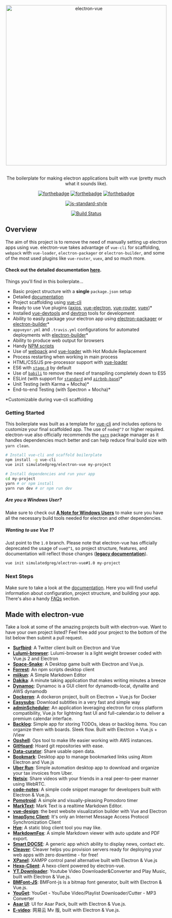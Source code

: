 <div align="center">
<br>
<img width="500" src="/docs/images/logo.png" alt="electron-vue">
<br>
<br>
</div>

<p align="center" color="#6a737d">
The boilerplate for making electron applications built with vue (pretty much what it sounds like).
</p>

<div align="center">

[![forthebadge](http://forthebadge.com/images/badges/built-with-love.svg)](http://forthebadge.com) [![forthebadge](http://forthebadge.com/images/badges/uses-js.svg)](http://forthebadge.com) [![forthebadge](http://forthebadge.com/images/badges/makes-people-smile.svg)](http://forthebadge.com)

</div>

<div align="center">

[![js-standard-style](https://cdn.rawgit.com/feross/standard/master/badge.svg)](https://github.com/feross/standard)

[![Build Status](https://semaphoreci.com/api/v1/simulatedgreg/electron-vue/branches/master/badge.svg)](https://semaphoreci.com/simulatedgreg/electron-vue)

</div>

## Overview

The aim of this project is to remove the need of manually setting up electron apps using vue. electron-vue takes advantage of `vue-cli` for scaffolding, `webpack` with `vue-loader`, `electron-packager` or `electron-builder`, and some of the most used plugins like `vue-router`, `vuex`, and so much more.

#### Check out the detailed documentation [here](https://simulatedgreg.gitbooks.io/electron-vue/content/index.html).

Things you'll find in this boilerplate...

- Basic project structure with a **single** `package.json` setup
- Detailed [documentation](https://simulatedgreg.gitbooks.io/electron-vue/content/)
- Project scaffolding using [vue-cli](https://github.com/vuejs/vue-cli)
- Ready to use Vue plugins \([axios](https://github.com/mzabriskie/axios), [vue-electron](https://github.com/SimulatedGREG/vue-electron), [vue-router](https://github.com/vuejs/vue-router), [vuex](https://github.com/vuejs/vuex)\)\*
- Installed [vue-devtools](https://github.com/vuejs/vue-devtools) and [devtron](https://github.com/electron/devtron) tools for development
- Ability to easily package your electron app using [electron-packager](https://github.com/electron-userland/electron-packager) or [electron-builder](https://github.com/electron-userland/electron-builder)\*
- `appveyor.yml` and `.travis.yml` configurations for automated deployments with [electron-builder](https://github.com/electron-userland/electron-builder)\*
- Ability to produce web output for browsers
- Handy [NPM scripts](https://simulatedgreg.gitbooks.io/electron-vue/content/en/npm_scripts.html)
- Use of [webpack](https://github.com/webpack/webpack) and [vue-loader](https://github.com/vuejs/vue-loader) with Hot Module Replacement
- Process restarting when working in main process
- HTML/CSS/JS pre-processor support with [vue-loader](https://github.com/vuejs/vue-loader/)
- ES6 with [`stage-0`](https://babeljs.io/docs/plugins/preset-stage-0/) by default
- Use of [`babili`](https://github.com/babel/babili) to remove the need of transpiling completely down to ES5
- ESLint \(with support for [`standard`](https://github.com/feross/standard) and [`airbnb-base`](https://github.com/airbnb/javascript)\)\*
- Unit Testing \(with Karma + Mocha\)\*
- End-to-end Testing \(with Spectron + Mocha\)\*

\*Customizable during vue-cli scaffolding

### Getting Started

This boilerplate was built as a template for [vue-cli](https://github.com/vuejs/vue-cli) and includes options to customize your final scaffolded app. The use of `node@^7` or higher required. electron-vue also officially recommends the [`yarn`](https://yarnpkg.org) package manager as it handles dependencies much better and can help reduce final build size with `yarn clean`.

```bash
# Install vue-cli and scaffold boilerplate
npm install -g vue-cli
vue init simulatedgreg/electron-vue my-project

# Install dependencies and run your app
cd my-project
yarn # or npm install
yarn run dev # or npm run dev
```

##### Are you a Windows User?

Make sure to check out [**A Note for Windows Users**](https://simulatedgreg.gitbooks.io/electron-vue/content/en/getting_started.html#a-note-for-windows-users) to make sure you have all the necessary build tools needed for electron and other dependencies.

##### Wanting to use Vue 1?

Just point to the `1.0` branch. Please note that electron-vue has officially deprecated the usage of `vue@^1`, so project structure, features, and documentation will reflect those changes ([**legacy documentation**](https://github.com/SimulatedGREG/electron-vue/tree/1.0/docs)).

```bash
vue init simulatedgreg/electron-vue#1.0 my-project
```

### Next Steps

Make sure to take a look at the [documentation](https://simulatedgreg.gitbooks.io/electron-vue/content/). Here you will find useful information about configuration, project structure, and building your app. There's also a handy [FAQs](https://simulatedgreg.gitbooks.io/electron-vue/content/en/faqs.html) section.

## Made with electron-vue

Take a look at some of the amazing projects built with electron-vue. Want to have your own project listed? Feel free add your project to the bottom of the list below then submit a pull request.

- [**Surfbird**](https://github.com/surfbirdapp/surfbird): A Twitter client built on Electron and Vue
- [**Lulumi-browser**](https://github.com/qazbnm456/lulumi-browser): Lulumi-browser is a light weight browser coded with Vue.js 2 and Electron
- [**Space-Snake**](https://github.com/ilyagru/Space-Snake): A Desktop game built with Electron and Vue.js.
- [**Forrest**](https://github.com/stefanjudis/forrest): An npm scripts desktop client
- [**miikun**](https://github.com/hiro0218/miikun): A Simple Markdown Editor
- [**Dakika**](https://github.com/raj347/Dakika): A minute taking application that makes writing minutes a breeze
- [**Dynamoc**](https://github.com/ieiayaobb/dynamoc): Dynamoc is a GUI client for dynamodb-local, dynalite and AWS dynamodb
- [**Dockeron**](https://github.com/dockeron/dockeron): A dockeron project, built on Electron + Vue.js for Docker
- [**Easysubs**](https://github.com/matiastucci/easysubs): Download subtitles in a very fast and simple way
- [**adminScheduler**](https://github.com/danieltoorani/adminScheduler): An application leveraging electron for cross platform compatibility, Vue.js for lightning fast UI and full-calendar.io to deliver a premium calendar interface.
- [**Backlog**](https://github.com/czytelny/backlog): Simple app for storing TODOs, ideas or backlog items. You can organize them with boards. Sleek flow. Built with Electron + Vue.js + iView
- [**Opshell**](https://github.com/ricktbaker/opshell): Ops tool to make life easier working with AWS instances.
- [**GitHoard**](https://github.com/jojobyte/githoard): Hoard git repositories with ease.
- [**Data-curator**](https://github.com/ODIQueensland/data-curator): Share usable open data.
- [**Bookmark**](https://github.com/mrgodhani/bookmark): Desktop app to manage bookmarked links using Atom Electron and Vue.js
- [**Uber Run**](https://github.com/break-enter/uberrun): Simple automation desktop app to download and organize your tax invoices from Uber.
- [**Netsix**](https://github.com/pulsardev/netsix): Share videos with your friends in a real peer-to-peer manner using WebRTC.
- [**code-notes**](https://github.com/lauthieb/code-notes): A simple code snippet manager for developers built with Electron & Vue.js.
- [**Pomotroid**](https://github.com/Splode/pomotroid): A simple and visually-pleasing Pomodoro timer
- [**MarkText**](https://github.com/marktext/marktext): Mark Text is a realtime Markdown Editor.
- [**vue-design**](https://github.com/L-Chris/vue-design): the best website visualization builder with Vue and Electron
- [**ImapSync Client**](https://github.com/ridaamirini/ImapSyncClient): It's only an Internet Message Access Protocol Synchronization Client
- [**Hve**](https://github.com/hellohve/hve): A static blog client tool you may like.
- [**MarkdownFox**](https://github.com/lx4r/markdownfox): A simple Markdown viewer with auto update and PDF export.
- [**Smart DOCSE**](https://github.com/shirshak55/smart-docse): A generic app which ability to display news, contact etc.
- [**Cleaver**](https://getcleaver.com/): Cleaver helps you provision servers ready for deploying your web apps with zero downtime - for free!
- [**XPanel**](https://github.com/krustnic/xpanel): XAMPP control panel alternative built with Electron & Vue.js
- [**Hexo-Client**](https://github.com/gaoyoubo/hexo-client): A hexo client powered by electron-vue.
- [**YT.Downloader**](https://github.com/myazarc/ytdownloader): Youtube Video Downloader&Converter and Play Music, built with Electron & Vue.js.
- [**BMFont-JS**](https://github.com/elisaday/bmfont-js): BMFont-js is a bitmap font generator, built with Electron & Vue.js.
- [**YouGet**](https://github.com/ahmetzeybek/YouGet): YouGet - YouTube Video/Playlist Downloader/Cutter - MP3 Converter
- [**Asar UI**](https://github.com/myazarc/AsarUI): UI for Asar Pack, built with Electron & Vue.js.
- [**E-video**](https://github.com/xiaotiandada/E-video): 网易云 Mv 版, built with Electron & Vue.js.
